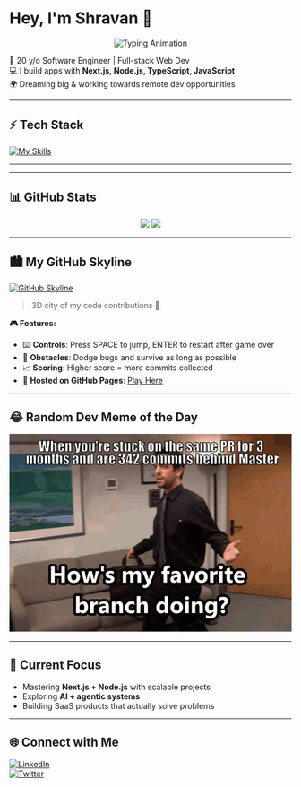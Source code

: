 # Hey, I'm Shravan 👋

<p align="center">
  <img src="https://readme-typing-svg.herokuapp.com?font=Fira+Code&weight=600&size=24&duration=3000&pause=1000&color=0FF7FF&center=true&vCenter=true&width=700&lines=Hey%2C+I'm+Shravan+👋;🚀+20+y%2Fo+Software+Engineer;Full-stack+Web+Dev+%7C+Builder;Next.js+%7C+Node.js+%7C+TypeScript;Dreaming+big+%26+shipping+fast+%F0%9F%9A%80" alt="Typing Animation" />
</p>

🚀 20 y/o Software Engineer | Full-stack Web Dev  
💻 I build apps with **Next.js, Node.js, TypeScript, JavaScript**  
🌍 Dreaming big & working towards remote dev opportunities

---

## ⚡ Tech Stack

[![My Skills](https://skillicons.dev/icons?i=ts,js,nextjs,nodejs,react,tailwind,git,firebase,docker)](https://skillicons.dev)

---

---

## 📊 GitHub Stats

<p align="center">
  <img src="https://github-readme-stats.vercel.app/api?username=imshravan26&show_icons=true&theme=tokyonight&hide_border=true" height="150"/>
  <img src="https://github-readme-streak-stats.herokuapp.com/?user=imshravan26&theme=tokyonight&hide_border=true" height="150"/>
</p>

---

## 🏙️ My GitHub Skyline

[![GitHub Skyline](./assets/skyline.gif)](https://skyline.github.com/imshravan26)

> 3D city of my code contributions 🌆

**🎮 Features:**

- ⌨️ **Controls**: Press SPACE to jump, ENTER to restart after game over
- 🐞 **Obstacles**: Dodge bugs and survive as long as possible
- 📈 **Scoring**: Higher score = more commits collected
- 🚀 **Hosted on GitHub Pages**: [Play Here](https://imshravan26.github.io/shravan-runner/)

---

## 😂 Random Dev Meme of the Day

![meme](./assets/meme.png)

<!-- meme:end -->

---

## 🎯 Current Focus

- Mastering **Next.js + Node.js** with scalable projects
- Exploring **AI + agentic systems**
- Building SaaS products that actually solve problems

---

## 🌐 Connect with Me

[![LinkedIn](https://img.shields.io/badge/LinkedIn-blue?style=for-the-badge&logo=linkedin)](https://www.linkedin.com/in/shravan-chaudhari-91699a1b6/)  
[![Twitter](https://img.shields.io/badge/Twitter-black?style=for-the-badge&logo=x)](https://x.com/shravn--)
